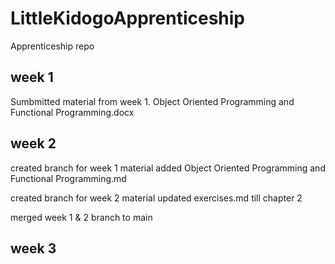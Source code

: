 
# LittleKidogoApprenticeship

Apprenticeship repo

## week 1

Sumbmitted material from week 1.
    Object Oriented Programming and Functional Programming.docx

## week 2

created branch for week 1 material
    added Object Oriented Programming and Functional Programming.md

created branch for week 2 material
    updated exercises.md till chapter 2

merged week 1 & 2 branch to main

## week 3
